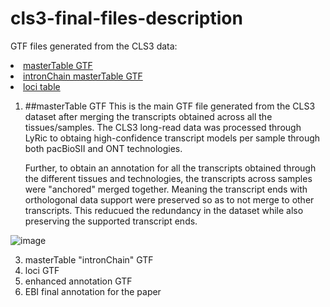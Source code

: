 # cls3-final-files-description
GTF files generated from the CLS3 data:
    <li><a href="#masterTable GTF">masterTable GTF</a></li>
    <li><a href="#intronChain masterTable GTF">intronChain masterTable GTF</a></li>
    <li><a href="#loci table">loci table</a>


1. ##masterTable GTF
   This is the main GTF file generated from the CLS3 dataset after merging the transcripts obtained across all the tissues/samples.
   The CLS3 long-read data was processed through LyRic to obtaing high-confidence transcript models per sample through both pacBioSII and ONT technologies.

   Further, to obtain an annotation for all the transcripts obtained through the different tissues and technologies, the transcripts across samples were "anchored" merged together. Meaning the transcript ends with orthologonal data support were preserved so as to not merge to other transcripts. This reducued the redundancy in the dataset while also preserving the supported transcript ends.
   
![image](https://github.com/user-attachments/assets/bf9e231f-3592-4873-84b3-427395f8a568)

3. masterTable "intronChain" GTF
4. loci GTF
5. enhanced annotation GTF
6. EBI final annotation for the paper
   
